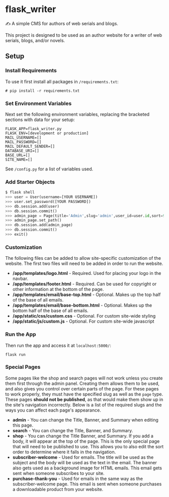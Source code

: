 # flask_writer
✍ A simple CMS for authors of web serials and blogs. 

This project is designed to be used as an author website for a writer of web serials, blogs, and/or novels. 

## Setup

### Install Requirements

To use it first install all packages in `/requirements.txt`:

```
# pip install -r requirements.txt
```

### Set Environment Variables

Next set the following environment variables, replacing the bracketed sections with data for your setup:

```
FLASK_APP=flask_writer.py
FLASK_ENV=[development or production]
MAIL_USERNAME=[]
MAIL_PASSWORD=[]
MAIL_DEFAULT_SENDER=[]
DATABASE_URI=[]
BASE_URL=[]
SITE_NAME=[]
```

See `/config.py` for a list of variables used.

### Add Starter Objects

```python
$ flask shell
>>> user = User(username=[YOUR USERNAME])
>>> user.set_password([YOUR PASSWORD])
>>> db.session.add(user)
>>> db.session.commit()
>>> admin_page = Page(title='Admin',slug='admin',user_id=user.id,sort=9999)
>>> admin_page.set_path()
>>> db.session.add(admin_page)
>>> db.session.commit()
>>> exit()
```

### Customization

The following files can be added to allow site-specific customization of the website. The first two files will need to be added in order to run the website.

- **/app/templates/logo.html** - Required. Used for placing your logo in the navbar.
- **/app/templates/footer.html** - Required. Can be used for copyright or other information at the bottom of the page.
- **/app/templates/email/base-top.html** - Optional. Makes up the top half of the base of all emails.
- **/app/templates/email/base-bottom.html** - Optional. Makes up the bottom half of the base of all emails.
- **/app/static/css/custom.css** - Optional. For custom site-wide styling
- **/app/static/js/custom.js** - Optional. For custom site-wide javascript

### Run the App

Then run the app and access it at `localhost:5000/`:

```
flask run
```

### Special Pages

Some pages like the shop and search pages will not work unless you create them first through the admin panel. Creating them allows them to be used, and also gives you control over certain parts of the page. For these pages to work properly, they must have the specified slug as well as the `page` type. These pages **should not be published**, as that would make them show up in the site's navigation incorrectly. Below is a list of the required slugs and the ways you can affect each page's appearance.

- **admin** - You can change the Title, Banner, and Summary when editing this page.
- **search** - You can change the Title, Banner, and Summary.
- **shop** - You can change the Title Banner, and Summary. If you add a body, it will appear at the top of the page. This is the only special page that will need to be published to use. This allows you to also edit the sort order to determine where it falls in the navigation.
- **subscriber-welcome** - Used for emails. The title will be used as the subject and the body will be used as the text in the email. The banner also gets used as a background image for HTML emails. This email gets sent when someone subscribes to your site.
- **purchase-thank-you** - Used for emails in the same way as the subscriber-welcome page. This email is sent when someone purchases a downloadable product from your website.

